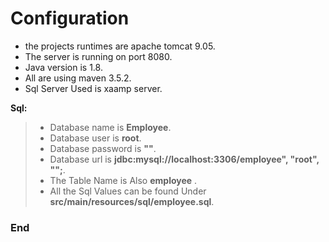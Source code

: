 #  Configuration
 -  the projects runtimes are apache tomcat 9.05.
 -  The server is running on port 8080.
 -  Java version is 1.8.
 -  All are using maven 3.5.2.
 -  Sql Server Used is xaamp server.
  
**Sql:**
> - Database name is **Employee**.
> - Database user is **root**.
> - Database password is **""**.
> - Database url is **jdbc:mysql://localhost:3306/employee", "root", "";**.
> - The Table Name is Also **employee** .
> - All the Sql Values can be found Under **src/main/resources/sql/employee.sql**.


### End